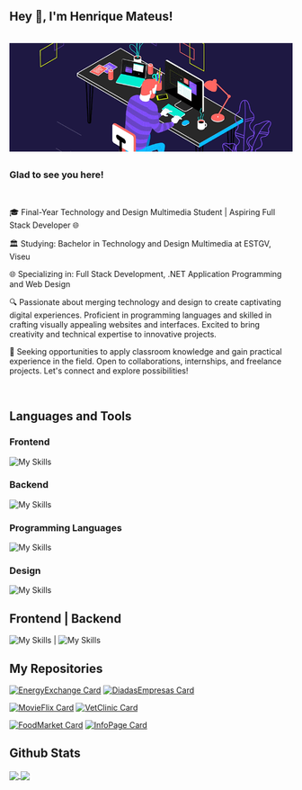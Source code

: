 ## Hey 👋, I'm Henrique Mateus!  

<br>

<div align="center">
<img src=https://github.com/hen-mateus/hen-mateus/blob/main/hm_gif.gif?raw=true=for-the-badge&logo=linkedin&logoColor=white alt=linkedin style="margin-bottom: 5px;" />
</div>  

### Glad to see you here!  

<br>

🎓 Final-Year Technology and Design Multimedia Student | Aspiring Full Stack Developer 🌐

🏛️ Studying: Bachelor in Technology and Design Multimedia at ESTGV, Viseu

🌐 Specializing in: Full Stack Development, .NET Application Programming and Web Design

🔍 Passionate about merging technology and design to create captivating digital experiences. Proficient in programming languages and skilled in crafting visually appealing websites and interfaces. Excited to bring creativity and technical expertise to innovative projects.

🚀 Seeking opportunities to apply classroom knowledge and gain practical experience in the field. Open to collaborations, internships, and freelance projects. Let's connect and explore possibilities!  

<br>

## Languages and Tools  

  ### Frontend
  ![My Skills](https://skillicons.dev/icons?i=html,css,js,react,bootstrap,wordpress)

  ### Backend
  ![My Skills](https://skillicons.dev/icons?i=nodejs,postgres,express,sequelize)

  ### Programming Languages
  ![My Skills](https://skillicons.dev/icons?i=cs,dotnet,js)

  ### Design
  ![My Skills](https://skillicons.dev/icons?i=figma,ai,ps,pr,ae)

  ## Frontend                  |  Backend
![My Skills](https://skillicons.dev/icons?i=html,css,js,react,bootstrap,wordpress) | ![My Skills](https://skillicons.dev/icons?i=nodejs,postgres,express,sequelize)

  
## My Repositories

[![EnergyExchange Card](https://github-readme-stats.vercel.app/api/pin/?username=hen-mateus&repo=Energy-Exchange-Website&bg_color=00000000&title_color=FFFFFF&text_color=FFFFFF)](https://github.com/hen-mateus/Energy-Exchange-Website)
[![DiadasEmpresas Card](https://github-readme-stats.vercel.app/api/pin/?username=hen-mateus&repo=Dia-das-Empresas-Website&bg_color=00000000&title_color=FFFFFF&text_color=FFFFFF)](https://github.com/hen-mateus/Dia-das-Empresas-Website)

[![MovieFlix Card](https://github-readme-stats.vercel.app/api/pin/?username=hen-mateus&repo=MovieFlix-Dashboard&bg_color=00000000&title_color=FFFFFF&text_color=FFFFFF)](https://github.com/hen-mateus/MovieFlix-Dashboard)
[![VetClinic Card](https://github-readme-stats.vercel.app/api/pin/?username=hen-mateus&repo=Vet-Clinic-Manager&bg_color=00000000&title_color=FFFFFF&text_color=FFFFFF)](https://github.com/hen-mateus/Vet-Clinic-Manager)

[![FoodMarket Card](https://github-readme-stats.vercel.app/api/pin/?username=hen-mateus&repo=Food-Market&bg_color=00000000&title_color=FFFFFF&text_color=FFFFFF)](https://github.com/hen-mateus/Food-Market)
[![InfoPage Card](https://github-readme-stats.vercel.app/api/pin/?username=hen-mateus&repo=Info-Page&bg_color=00000000&title_color=FFFFFF&text_color=FFFFFF)](https://github.com/hen-mateus/Info-Page)

## Github Stats  

<a href="https://github.com/anuraghazra/github-readme-stats">
  <img height=170 align="center" src="https://github-readme-streak-stats.herokuapp.com/?user=hen-mateus&stroke=ffffff&background=000000&ring=22c55e&fire=22c55e&currStreakNum=ffffff&currStreakLabel=22c55e&sideNums=ffffff&sideLabels=ffffff&dates=ffffff&hide_border=true" />
</a>
<a href="https://github.com/anuraghazra/convoychat">
  <img height=170 align="center" src="https://github-readme-stats.vercel.app/api/top-langs/?username=hen-mateus&layout=compact&langs_count=8&card_width=320&bg_color=000000&title_color=FFFFFF&hide_border=true&text_color=FFFFFF" />
</a>

